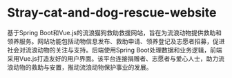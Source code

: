 # Stray-cat-and-dog-rescue-website
基于Spring Boot和Vue.js的流浪猫狗救助救援网站，旨在为流浪动物提供救助和领养服务。网站功能包括动物信息发布、救助申请、领养登记及志愿者招募，促进社会对流浪动物的关注与支持。后端使用Spring Boot处理数据和业务逻辑，前端采用Vue.js打造友好的用户界面。该平台连接捐赠者、志愿者与爱心人士，助力流浪动物的救助与安置，推动流浪动物保护事业的发展。
